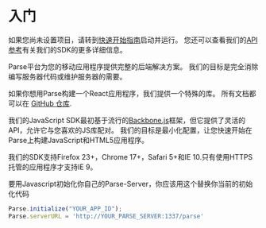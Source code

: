 # 入门

如果您尚未设置项目，请转到[快速开始指南]({{page.quickstart}}＃js/native/blank)启动并运行。 您还可以查看我们的[API参考](/Parse-SDK-JS/api/)有关我们的SDK的更多详细信息。
<!-- If you haven't set up your project yet, please [head over to the QuickStart guide]({{ page.quickstart }}#js/native/blank) to get up and running. You can also check out our [API Reference](/Parse-SDK-JS/api/) for more detailed information about our SDK. -->

Parse平台为您的移动应用程序提供完整的后端解决方案。 我们的目标是完全消除编写服务器代码或维护服务器的需要。
<!-- The Parse platform provides a complete backend solution for your mobile application. Our goal is to totally eliminate the need for writing server code or maintaining servers. -->

<div class='tip info'><div>
  如果你想用Parse构建一个React应用程序，我们提供一个特殊的库。 所有文档都可以在
  <!-- If you're looking to build a React application with Parse, we provide a special library for that. All of the documentation is available at the --> <a href="https://github.com/ParsePlatform/ParseReact">GitHub 仓库</a>.
</div></div>

我们的JavaScript SDK最初基于流行的[Backbone.js](http://backbonejs.org/)框架，但它提供了灵活的API，允许它与您喜欢的JS库配对。 我们的目标是最小化配置，让您快速开始在Parse上构建JavaScript和HTML5应用程序。
<!-- Our JavaScript SDK is originally based on the popular [Backbone.js](http://backbonejs.org/) framework, but it provides flexible APIs that allow it to be paired with your favorite JS libraries. Our goal is to minimize configuration and let you quickly start building your JavaScript and HTML5 app on Parse. -->

我们的SDK支持Firefox 23+，Chrome 17+，Safari 5+和IE 10.只有使用HTTPS托管的应用程序才支持IE 9。
<!-- Our SDK supports Firefox 23+, Chrome 17+, Safari 5+, and IE 10. IE 9 is supported only for apps that are hosted with HTTPS. -->

要用Javascript初始化你自己的Parse-Server，你应该用这个替换你当前的初始化代码
<!-- To initialize your own Parse-Server with Javascript, you should replace your current initialization code with this -->

``` javascript
Parse.initialize("YOUR_APP_ID");
Parse.serverURL = 'http://YOUR_PARSE_SERVER:1337/parse'
```
